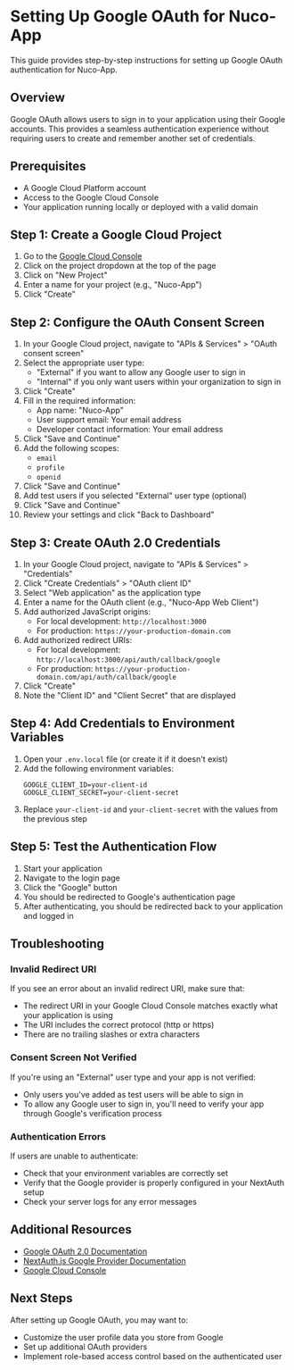# Setting Up Google OAuth for Nuco-App

This guide provides step-by-step instructions for setting up Google OAuth authentication for Nuco-App.

## Overview

Google OAuth allows users to sign in to your application using their Google accounts. This provides a seamless authentication experience without requiring users to create and remember another set of credentials.

## Prerequisites

- A Google Cloud Platform account
- Access to the Google Cloud Console
- Your application running locally or deployed with a valid domain

## Step 1: Create a Google Cloud Project

1. Go to the [Google Cloud Console](https://console.cloud.google.com/)
2. Click on the project dropdown at the top of the page
3. Click on "New Project"
4. Enter a name for your project (e.g., "Nuco-App")
5. Click "Create"

## Step 2: Configure the OAuth Consent Screen

1. In your Google Cloud project, navigate to "APIs & Services" > "OAuth consent screen"
2. Select the appropriate user type:
   - "External" if you want to allow any Google user to sign in
   - "Internal" if you only want users within your organization to sign in
3. Click "Create"
4. Fill in the required information:
   - App name: "Nuco-App"
   - User support email: Your email address
   - Developer contact information: Your email address
5. Click "Save and Continue"
6. Add the following scopes:
   - `email`
   - `profile`
   - `openid`
7. Click "Save and Continue"
8. Add test users if you selected "External" user type (optional)
9. Click "Save and Continue"
10. Review your settings and click "Back to Dashboard"

## Step 3: Create OAuth 2.0 Credentials

1. In your Google Cloud project, navigate to "APIs & Services" > "Credentials"
2. Click "Create Credentials" > "OAuth client ID"
3. Select "Web application" as the application type
4. Enter a name for the OAuth client (e.g., "Nuco-App Web Client")
5. Add authorized JavaScript origins:
   - For local development: `http://localhost:3000`
   - For production: `https://your-production-domain.com`
6. Add authorized redirect URIs:
   - For local development: `http://localhost:3000/api/auth/callback/google`
   - For production: `https://your-production-domain.com/api/auth/callback/google`
7. Click "Create"
8. Note the "Client ID" and "Client Secret" that are displayed

## Step 4: Add Credentials to Environment Variables

1. Open your `.env.local` file (or create it if it doesn't exist)
2. Add the following environment variables:
   ```
   GOOGLE_CLIENT_ID=your-client-id
   GOOGLE_CLIENT_SECRET=your-client-secret
   ```
3. Replace `your-client-id` and `your-client-secret` with the values from the previous step

## Step 5: Test the Authentication Flow

1. Start your application
2. Navigate to the login page
3. Click the "Google" button
4. You should be redirected to Google's authentication page
5. After authenticating, you should be redirected back to your application and logged in

## Troubleshooting

### Invalid Redirect URI

If you see an error about an invalid redirect URI, make sure that:
- The redirect URI in your Google Cloud Console matches exactly what your application is using
- The URI includes the correct protocol (http or https)
- There are no trailing slashes or extra characters

### Consent Screen Not Verified

If you're using an "External" user type and your app is not verified:
- Only users you've added as test users will be able to sign in
- To allow any Google user to sign in, you'll need to verify your app through Google's verification process

### Authentication Errors

If users are unable to authenticate:
- Check that your environment variables are correctly set
- Verify that the Google provider is properly configured in your NextAuth setup
- Check your server logs for any error messages

## Additional Resources

- [Google OAuth 2.0 Documentation](https://developers.google.com/identity/protocols/oauth2)
- [NextAuth.js Google Provider Documentation](https://next-auth.js.org/providers/google)
- [Google Cloud Console](https://console.cloud.google.com/)

## Next Steps

After setting up Google OAuth, you may want to:
- Customize the user profile data you store from Google
- Set up additional OAuth providers
- Implement role-based access control based on the authenticated user 